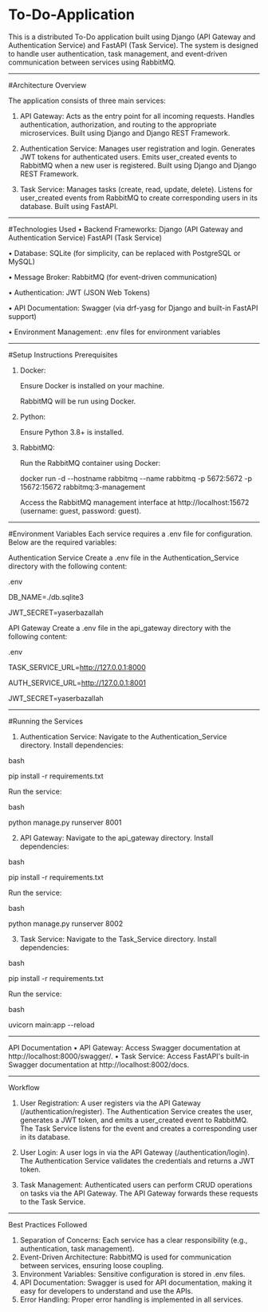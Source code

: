 # To-Do-Application
This is a distributed To-Do application built using Django (API Gateway and Authentication Service) 
and FastAPI (Task Service). 
The system is designed to handle user authentication, task management, and event-driven communication between services using RabbitMQ.
________________________________________
#Architecture Overview

The application consists of three main services:

1.	API Gateway:
	Acts as the entry point for all incoming requests.
	Handles authentication, authorization, and routing to the appropriate microservices.
	Built using Django and Django REST Framework.

2.	Authentication Service:
	Manages user registration and login.
	Generates JWT tokens for authenticated users.
	Emits user_created events to RabbitMQ when a new user is registered.
	Built using Django and Django REST Framework.
2.	Task Service:
	Manages tasks (create, read, update, delete).
	Listens for user_created events from RabbitMQ to create corresponding users in its database.
	Built using FastAPI.
________________________________________
#Technologies Used
•	Backend Frameworks:
	Django (API Gateway and Authentication Service)
	FastAPI (Task Service)
 
•	Database:
	SQLite (for simplicity, can be replaced with PostgreSQL or MySQL)
 
•	Message Broker:
	RabbitMQ (for event-driven communication)
 
•	Authentication:
	JWT (JSON Web Tokens)
 
•	API Documentation:
	Swagger (via drf-yasg for Django and built-in FastAPI support)
 
•	Environment Management:
	.env files for environment variables
________________________________________
#Setup Instructions
Prerequisites

1.	Docker:
	
   	Ensure Docker is installed on your machine.
	
 	RabbitMQ will be run using Docker.

2.	Python:
   
	Ensure Python 3.8+ is installed.

4.	RabbitMQ:
	
 	Run the RabbitMQ container using Docker:

  	docker run -d --hostname rabbitmq --name rabbitmq -p 5672:5672 -p 15672:15672 rabbitmq:3-management
  	
	Access the RabbitMQ management interface at http://localhost:15672 (username: guest, password: guest).
________________________________________
#Environment Variables
Each service requires a .env file for configuration. Below are the required variables:

Authentication Service
Create a .env file in the Authentication_Service directory with the following content:

.env

DB_NAME=./db.sqlite3

JWT_SECRET=yaserbazallah

API Gateway
Create a .env file in the api_gateway directory with the following content:

.env 

TASK_SERVICE_URL=http://127.0.0.1:8000

AUTH_SERVICE_URL=http://127.0.0.1:8001

JWT_SECRET=yaserbazallah
 
________________________________________
#Running the Services
1.	Authentication Service:
	Navigate to the Authentication_Service directory.
	Install dependencies:

bash

pip install -r requirements.txt

Run the service:

bash

python manage.py runserver 8001

2.	API Gateway:
	Navigate to the api_gateway directory.
	Install dependencies:

bash

pip install -r requirements.txt

Run the service:

bash

python manage.py runserver 8002

3.	Task Service:
	Navigate to the Task_Service directory.
	Install dependencies:

bash

pip install -r requirements.txt

Run the service:

bash

uvicorn main:app --reload 
________________________________________
API Documentation
•	API Gateway:
	Access Swagger documentation at http://localhost:8000/swagger/.
•	Task Service:
	Access FastAPI's built-in Swagger documentation at http://localhost:8002/docs.
________________________________________
Workflow
1.	User Registration:
	A user registers via the API Gateway (/authentication/register).
	The Authentication Service creates the user, generates a JWT token, and emits a user_created event to RabbitMQ.
	The Task Service listens for the event and creates a corresponding user in its database.

2.	User Login:
	A user logs in via the API Gateway (/authentication/login).
	The Authentication Service validates the credentials and returns a JWT token.
3.	Task Management:
	Authenticated users can perform CRUD operations on tasks via the API Gateway.
	The API Gateway forwards these requests to the Task Service.
________________________________________
Best Practices Followed
1.	Separation of Concerns:
	Each service has a clear responsibility (e.g., authentication, task management).
2.	Event-Driven Architecture:
	RabbitMQ is used for communication between services, ensuring loose coupling.
3.	Environment Variables:
	Sensitive configuration is stored in .env files.
4.	API Documentation:
	Swagger is used for API documentation, making it easy for developers to understand and use the APIs.
5.	Error Handling:
	Proper error handling is implemented in all services.

